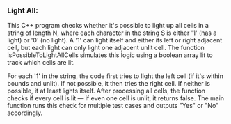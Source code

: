### Light All:
 
 
This C++ program checks whether it's possible to light up all cells in a string of length N, where each character in the string S is either '1' (has a light) or '0' (no light). A '1' can light itself and either its left or right adjacent cell, but each light can only light one adjacent unlit cell. The function isPossibleToLightAllCells simulates this logic using a boolean array lit to track which cells are lit.

For each '1' in the string, the code first tries to light the left cell (if it's within bounds and unlit). If not possible, it then tries the right cell. If neither is possible, it at least lights itself. After processing all cells, the function checks if every cell is lit — if even one cell is unlit, it returns false. The main function runs this check for multiple test cases and outputs "Yes" or "No" accordingly.
